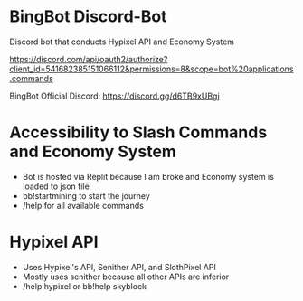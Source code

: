 # BingBot Discord-Bot
Discord bot that conducts Hypixel API and Economy System

https://discord.com/api/oauth2/authorize?client_id=541682385151066112&permissions=8&scope=bot%20applications.commands

BingBot Official Discord: https://discord.gg/d6TB9xUBgj


# Accessibility to Slash Commands and Economy System

- Bot is hosted via Replit because I am broke and Economy system is loaded to json file
- bb!startmining to start the journey
- /help for all available commands

# Hypixel API 

- Uses Hypixel's API, Senither API, and SlothPixel API
- Mostly uses senither because all other APIs are inferior 
- /help hypixel or bb!help skyblock
